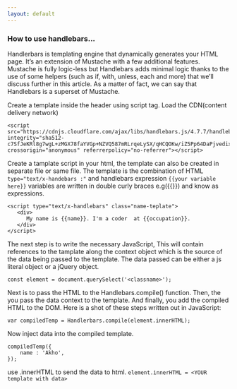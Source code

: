 ```yaml
---
layout: default
---
```


### How to use handlebars...

Handlerbars is templating engine that dynamically generates your HTML page. It’s an extension of Mustache with a few additional features. Mustache is fully logic-less but Handlebars adds minimal logic thanks to the use of some helpers (such as if, with, unless, each and more) that we’ll discuss further in this article. As a matter of fact, we can say that Handlebars is a superset of Mustache.


Create a template inside the header using script tag.
Load the CDN(content delivery network)

```
<script src="https://cdnjs.cloudflare.com/ajax/libs/handlebars.js/4.7.7/handlebars.js" integrity="sha512-c7SfJeKRl8g7wgL+zMGX78faYVGp+NZVQ587mRLrqeLySX/qHCQOKw/iZ5Pp64DaPjvedixWC/Fe73upnhBaRA==" crossorigin="anonymous" referrerpolicy="no-referrer"></script>
```
Create a tamplate script in your html, the template can also be created in separate file or same file. The template is the combination of HTML ``` type="text/x-handebars :"``` and handlebars expression ```{{your variable here}}``` variables are written in double curly braces e.g({{}}) and know as expressions. 
```
<script type="text/x-handlebars" class="name-teplate">
   <div>
      My name is {{name}}. I'm a coder  at {{occupation}}.
   </div> 
</script>
```

The next step is to write the necessary JavaScript, This will  contain references to the tamplate along the context object which is the source of the data being passed to the template. The data passed can be either a js literal object or a jQuery object. 
 
 ```const element = document.querySelect('<classname>'); ```

 Next is to pass the HTML to the Handlebars.compile() function. Then, the you pass the data context to the template. And finally, you add the compiled HTML to the DOM. Here is a shot of these steps written out in JavaScript:

 ``` var compiledTemp = Handlerbars.compile(element.innerHTML); ```

Now inject data into the compiled template. 
```
compiledTemp({
    name : 'Akho',
}); 
``` 
use .innerHTML to send the data to html. 
``` element.innerHTML = <YOUR template with data> ``` 
